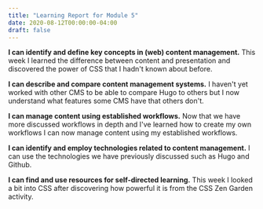 ```yaml
---
title: "Learning Report for Module 5"
date: 2020-08-12T00:00:00-04:00
draft: false
---
```


**I can identify and define key concepts in (web) content management.** This week I learned the difference between content and presentation and discovered the power of CSS that I hadn't known about before.

**I can describe and compare content management systems.** I haven't yet worked with other CMS to be able to compare Hugo to others but I now understand what features some CMS have that others don't.

**I can manage content using established workflows.** Now that we have more discussed workflows in depth and I've learned how to create my own workflows I can now manage content using my established workflows.  

**I can identify and employ technologies related to content management.** I can use the technologies we have previously discussed such as Hugo and Github.  

**I can find and use resources for self-directed learning.** This week I looked a bit into CSS after discovering how powerful it is from the CSS Zen Garden activity.   
